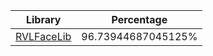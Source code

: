 | Library | Percentage |
| ------------- | ------------- |
| [RVLFaceLib](https://github.com/shibbo/Petari/blob/master/libs/RVLFaceLib/docs/lib/RVLFaceLib.md) | 96.73944687045125% |

